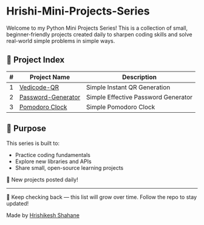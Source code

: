 # Hrishi-Mini-Projects-Series

Welcome to my Python Mini Projects Series! This is a collection of small, beginner-friendly  projects created daily to sharpen coding skills and solve real-world simple problems in simple ways.

## 🔗 Project Index

| # | Project Name | Description |
|--|--------------|-------------|
| 1 | [Vedicode-QR](https://github.com/Hrishi-3000/Vedicode-QR-MiniProject-Series-01) | Simple Instant QR Generation |
| 2 | [Password-Generator](https://github.com/Hrishi-3000/Password-Generator-MiniProject-Series-02) | Simple Effective Password Generator |
| 3 | [Pomodoro Clock](https://github.com/Hrishi-3000/ChakraFlow-Timer-MiniProject-Series-03) | Simple Pomodoro Clock |



## 📌 Purpose
This series is built to:
- Practice coding fundamentals
- Explore new libraries and APIs
- Share small, open-source learning projects

📅 New projects posted daily!

---

🔄 Keep checking back — this list will grow over time. Follow the repo to stay updated!

Made by [Hrishikesh Shahane]([https://github.com/yourusername](https://github.com/Hrishi-3000))
